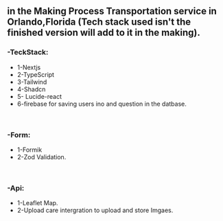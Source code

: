 <h2>in the Making Process Transportation service in Orlando,Florida (Tech stack used isn't the finished version will add to it in the making).</h2>

<h3>-TeckStack:</h3><ul><li>1-Nextjs</li><li>2-TypeScript</li><li>3-Tailwind</li><li> 4-Shadcn </li> <li>5- Lucide-react</li><li>6-firebase for saving users ino and question in the datbase.</li></ul>     <br/> <h3>-Form:</h3><ul><li>1-Formik</li><li>2-Zod Validation.</li></ul>  <br/> <h3>-Api:</h3><ul><li>1-Leaflet Map.</li><li>2-Upload care intergration to upload and store Imgaes.</li></ul>
